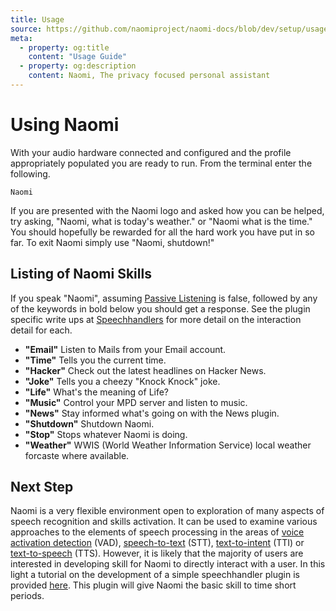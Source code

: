 ```yaml
---
title: Usage
source: https://github.com/naomiproject/naomi-docs/blob/dev/setup/usage.md
meta:
  - property: og:title
    content: "Usage Guide"
  - property: og:description
    content: Naomi, The privacy focused personal assistant
---
```


# Using Naomi

With your audio hardware connected and configured and the profile appropriately populated 
you are ready to run. From the terminal enter the following.
```shell
Naomi
```
If you are presented with the Naomi logo and asked how you can be helped, try asking, 
"Naomi, what is today's weather." or "Naomi what is the time." You should 
hopefully be rewarded for all the hard work you have put in so far. To exit Naomi simply use 
"Naomi, shutdown!"  

## Listing of Naomi Skills
If you speak "Naomi", assuming [Passive Listening](profile.html#passive-listening) is false, followed by any 
of the keywords in bold below you should get a response. See the plugin specific write ups at [Speechhandlers](https://naomiproject/plugins/) for more detail
on the interaction detail for each.

- **"Email"** Listen to Mails from your Email account.  
- **"Time"** Tells you the current time.
- **"Hacker"** Check out the latest headlines on Hacker News.
- **"Joke"** Tells you a cheezy "Knock Knock" joke.
- **"Life"** What's the meaning of Life?
- **"Music"** Control your MPD server and listen to music.
- **"News"** Stay informed what's going on with the News plugin.
- **"Shutdown"** Shutdown Naomi.
- **"Stop"** Stops whatever Naomi is doing.
- **"Weather"** WWIS (World Weather Information Service) local weather forcaste where available.

## Next Step

Naomi is a very flexible environment open to exploration of many aspects of speech 
recognition and skills activation. It can be used to examine various approaches to 
the elements of speech processing in the areas of 
[voice activation detection](./configuration/vads.html) (VAD),
[speech-to-text](./configuration/stt.html) (STT), 
[text-to-intent](./configuration/tti.html) (TTI) or 
[text-to-speech](./configuration/tts.html) (TTS). However, it is likely
that the majority of users are interested in developing skill for Naomi to directly 
interact with a user. In this light a tutorial on the development of a simple speechhandler 
plugin is provided [here](tutorial.html). This plugin will give Naomi the basic skill to
time short periods.

<DocPreviousVersions/>
<EditPageLink/>
